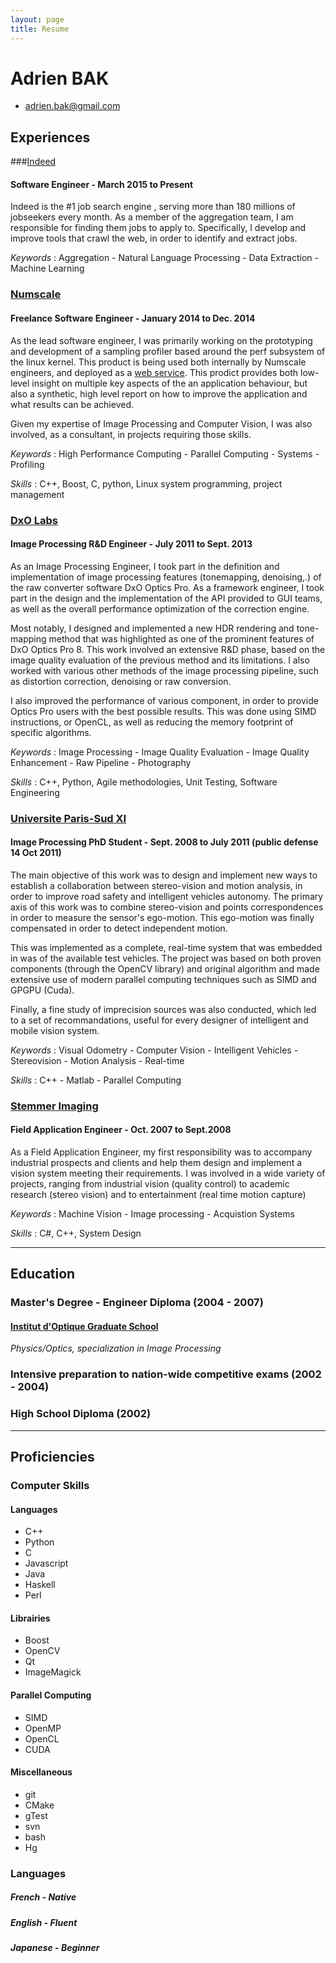 ```yaml
---
layout: page
title: Resume
---
```


# Adrien BAK

 * <adrien.bak@gmail.com>

## Experiences

###[Indeed](http://www.indeed.com)
#### Software Engineer - March 2015 to Present

Indeed is the #1 job search engine , serving  more than 180 millions of jobseekers every month. As a member of the aggregation team, I am responsible for finding them jobs to apply to. Specifically, I develop and improve tools that crawl the web, in order to identify and extract jobs.  


*Keywords* : Aggregation - Natural Language Processing - Data Extraction - Machine Learning

### [Numscale](http://www.numscale.com) 

#### Freelance Software Engineer - January 2014 to Dec. 2014  

As the lead software engineer, I was primarily working on the prototyping and development of a sampling profiler based around the perf subsystem of the linux kernel. This product is being used both internally by Numscale engineers, and deployed as a [web service](http://analyzer.numscale.com/). This prodict provides both low-level insight  on multiple key aspects of the an application behaviour, but also a synthetic, high level report on how to improve the application and what results can be achieved.

Given my expertise of Image Processing and Computer Vision, I was also involved, as a consultant, in projects requiring those skills.


*Keywords* : High Performance Computing - Parallel Computing - Systems - Profiling

*Skills* : C++, Boost, C, python, Linux system programming, project management

### [DxO Labs](http://www.dxo.com)

#### Image Processing R&D Engineer - July 2011 to Sept. 2013

As an Image Processing Engineer, I took part in the definition and implementation of image processing features  (tonemapping, denoising,.) of the raw converter software DxO Optics Pro. As a framework engineer, I took part in the design and the implementation of the API provided to GUI teams, as well as the overall performance optimization of the correction engine.

Most notably, I designed and implemented a new HDR rendering and tone-mapping method that was highlighted as one of the prominent features of DxO Optics Pro 8. This work involved an extensive R\&D phase, based on the image quality evaluation of the previous method and its limitations. I also worked with various other methods of the image processing pipeline, such as distortion correction, denoising or raw conversion.

I also improved the performance of various component, in order to provide Optics Pro users with the best possible results. This was done using SIMD instructions, or OpenCL, as well as reducing the memory footprint of specific algorithms.

*Keywords* : Image Processing - Image Quality Evaluation - Image Quality Enhancement - Raw Pipeline - Photography

*Skills* : C++, Python, Agile methodologies, Unit Testing, Software Engineering

### [Universite Paris-Sud XI](http://www.u-psud.fr/)

#### Image Processing PhD Student - Sept. 2008 to July 2011 (public defense 14 Oct 2011)

The main objective of this work was to design and implement new ways to establish a collaboration between stereo-vision and motion analysis, in order to improve road safety and intelligent vehicles autonomy. The primary axis of this work was to combine stereo-vision and points correspondences in order to measure the sensor's ego-motion. This ego-motion was finally compensated in order to detect independent motion. 

This was implemented as a complete, real-time system that was embedded in was of the  available test vehicles. The project was based on both proven components (through the OpenCV library) and original algorithm and made extensive use of modern parallel computing techniques such as SIMD and GPGPU (Cuda).

Finally, a fine study of imprecision sources was also conducted, which led to a set of recommandations, useful for every designer of intelligent and mobile vision system.

*Keywords* : Visual Odometry - Computer Vision - Intelligent Vehicles - Stereovision - Motion Analysis - Real-time

*Skills* : C++ - Matlab - Parallel Computing

### [Stemmer Imaging](http://www.stemmer-imaging.fr/)

#### Field Application Engineer - Oct. 2007 to Sept.2008

As a Field Application Engineer, my first responsibility was to accompany industrial prospects and clients and help them design and implement a vision system meeting their requirements. I was involved in a wide variety of projects, ranging from industrial vision (quality control) to academic research (stereo vision) and to entertainment (real time motion capture)

*Keywords* : Machine Vision - Image processing - Acquistion Systems

*Skills* : C#, C++, System Design

---

## Education

### Master's Degree - Engineer Diploma (2004 - 2007)

#### [Institut d'Optique Graduate School](https://www.institutoptique.fr/en/)

*Physics/Optics, specialization in Image Processing*

### Intensive preparation to nation-wide competitive exams (2002 - 2004)

### High School Diploma (2002)

---

## Proficiencies

### Computer Skills 

#### Languages

 * C++
 * Python
 * C
 * Javascript
 * Java
 * Haskell
 * Perl

#### Librairies
 
 * Boost
 * OpenCV
 * Qt
 * ImageMagick


#### Parallel Computing

 * SIMD
 * OpenMP
 * OpenCL
 * CUDA

#### Miscellaneous

 * git
 * CMake
 * gTest
 * svn
 * bash
 * Hg

### Languages

##### French - Native

##### English - Fluent

##### Japanese - Beginner